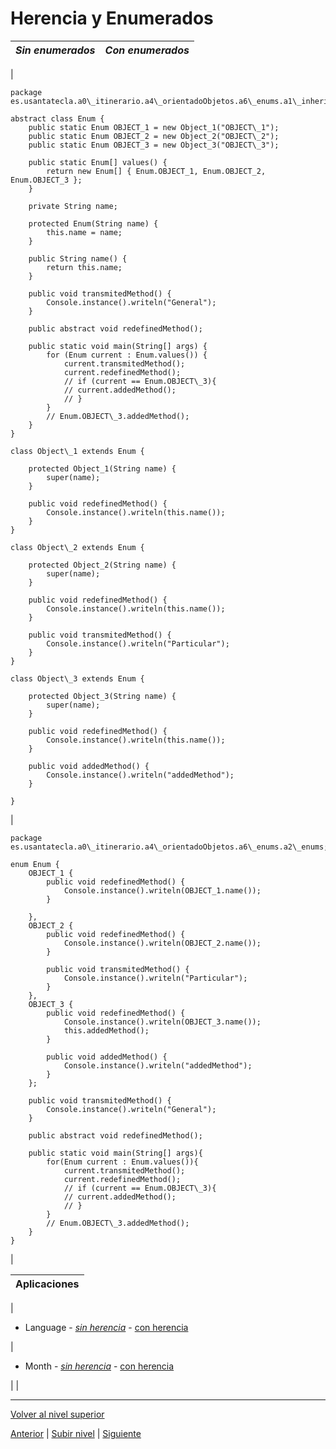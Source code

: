 # Herencia y Enumerados






| *Sin enumerados* | *Con enumerados* |
| --- | --- |
| 


```
package es.usantatecla.a0\_itinerario.a4\_orientadoObjetos.a6\_enums.a1\_inherits;

abstract class Enum {
    public static Enum OBJECT_1 = new Object_1("OBJECT\_1");
    public static Enum OBJECT_2 = new Object_2("OBJECT\_2");
    public static Enum OBJECT_3 = new Object_3("OBJECT\_3");

    public static Enum[] values() {
        return new Enum[] { Enum.OBJECT_1, Enum.OBJECT_2, Enum.OBJECT_3 };
    }

    private String name;

    protected Enum(String name) {
        this.name = name;
    }

    public String name() {
        return this.name;
    }

    public void transmitedMethod() {
        Console.instance().writeln("General");
    }

    public abstract void redefinedMethod();

    public static void main(String[] args) {
        for (Enum current : Enum.values()) {
            current.transmitedMethod();
            current.redefinedMethod();
            // if (current == Enum.OBJECT\_3){
            // current.addedMethod();
            // }
        }
        // Enum.OBJECT\_3.addedMethod();
    }
}

class Object\_1 extends Enum {

    protected Object_1(String name) {
        super(name);
    }

    public void redefinedMethod() {
        Console.instance().writeln(this.name());
    }
}

class Object\_2 extends Enum {

    protected Object_2(String name) {
        super(name);
    }

    public void redefinedMethod() {
        Console.instance().writeln(this.name());
    }

    public void transmitedMethod() {
        Console.instance().writeln("Particular");
    }
}

class Object\_3 extends Enum {

    protected Object_3(String name) {
        super(name);
    }

    public void redefinedMethod() {
        Console.instance().writeln(this.name());
    }

    public void addedMethod() {
        Console.instance().writeln("addedMethod");
    }

}
```


 | 


```
package es.usantatecla.a0\_itinerario.a4\_orientadoObjetos.a6\_enums.a2\_enums;

enum Enum {
    OBJECT_1 {
        public void redefinedMethod() {
            Console.instance().writeln(OBJECT_1.name());
        }

    },
    OBJECT_2 {
        public void redefinedMethod() {
            Console.instance().writeln(OBJECT_2.name());
        }

        public void transmitedMethod() {
            Console.instance().writeln("Particular");
        }
    },
    OBJECT_3 {
        public void redefinedMethod() {
            Console.instance().writeln(OBJECT_3.name());
            this.addedMethod();
        }

        public void addedMethod() {
            Console.instance().writeln("addedMethod");
        }
    };

    public void transmitedMethod() {
        Console.instance().writeln("General");
    }

    public abstract void redefinedMethod();

    public static void main(String[] args){
        for(Enum current : Enum.values()){
            current.transmitedMethod();
            current.redefinedMethod();
            // if (current == Enum.OBJECT\_3){
            // current.addedMethod();
            // }
        }
        // Enum.OBJECT\_3.addedMethod();
    }
}
```


 |








| **Aplicaciones** |
| --- |
| 
* Language - [*sin herencia*](https://github.com/USantaTecla-tech-java/src/blob/main/src/main/java/es/usantatecla/a5_units/a3_date/a3_enums/Language.java) - [con herencia](https://github.com/USantaTecla-tech-java/src/blob/main/src/main/java/es/usantatecla/a5_units/a3_date/a4_inherits/Language.java)


 | 
* Month - [*sin herencia*](https://github.com/USantaTecla-tech-java/src/blob/main/src/main/java/es/usantatecla/a5_units/a3_date/a4_inherits/Month.java) - [con herencia](https://github.com/USantaTecla-tech-java/src/blob/main/src/main/java/es/usantatecla/a5_units/a3_date/a3_enums/Month.java)


 |  |


---

[Volver al nivel superior](../README.md)



[Anterior](../u7polymorphism/README.md) | [Subir nivel](../README.md) | [Siguiente](../README.md)
